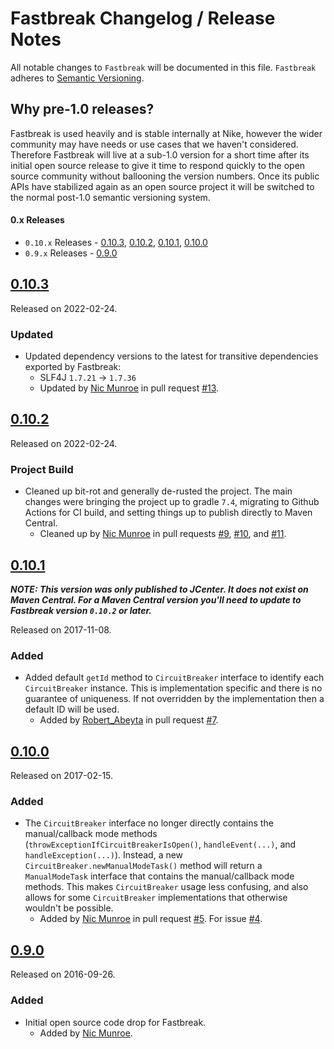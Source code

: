 # Fastbreak Changelog / Release Notes

All notable changes to `Fastbreak` will be documented in this file. `Fastbreak` adheres to [Semantic Versioning](http://semver.org/).

## Why pre-1.0 releases?

Fastbreak is used heavily and is stable internally at Nike, however the wider community may have needs or use cases that we haven't considered. Therefore Fastbreak will live at a sub-1.0 version for a short time after its initial open source release to give it time to respond quickly to the open source community without ballooning the version numbers. Once its public APIs have stabilized again as an open source project it will be switched to the normal post-1.0 semantic versioning system.

#### 0.x Releases

- `0.10.x` Releases - [0.10.3](#0103), [0.10.2](#0102), [0.10.1](#0101), [0.10.0](#0100)
- `0.9.x` Releases - [0.9.0](#090)

## [0.10.3](https://github.com/Nike-Inc/fastbreak/releases/tag/fastbreak-v0.10.3)

Released on 2022-02-24.

### Updated

* Updated dependency versions to the latest for transitive dependencies exported by Fastbreak:
	- SLF4J `1.7.21` -> `1.7.36`
	- Updated by [Nic Munroe][contrib_nicmunroe] in pull request [#13](https://github.com/Nike-Inc/fastbreak/pull/13).

## [0.10.2](https://github.com/Nike-Inc/fastbreak/releases/tag/fastbreak-v0.10.2)

Released on 2022-02-24.

### Project Build

- Cleaned up bit-rot and generally de-rusted the project. The main changes were bringing the project up to gradle 
  `7.4`, migrating to Github Actions for CI build, and setting things up to publish directly to Maven Central.  
    - Cleaned up by [Nic Munroe][contrib_nicmunroe] in pull requests 
      [#9](https://github.com/Nike-Inc/fastbreak/pull/9), [#10](https://github.com/Nike-Inc/fastbreak/pull/10), and
	  [#11](https://github.com/Nike-Inc/fastbreak/pull/11).

## [0.10.1](https://github.com/Nike-Inc/fastbreak/releases/tag/fastbreak-v0.10.1)

_**NOTE: This version was only published to JCenter. It does not exist on Maven Central. For a Maven Central 
version you'll need to update to Fastbreak version `0.10.2` or later.**_

Released on 2017-11-08.

### Added

- Added default `getId` method to `CircuitBreaker` interface to identify each `CircuitBreaker` instance. This is implementation specific and there is no guarantee of uniqueness. If not overridden by the implementation then a default ID will be used. 
	- Added by [Robert_Abeyta][contrib_rabeyta] in pull request [#7](https://github.com/Nike-Inc/fastbreak/pull/7).

## [0.10.0](https://github.com/Nike-Inc/fastbreak/releases/tag/fastbreak-v0.10.0)

Released on 2017-02-15.

### Added

- The `CircuitBreaker` interface no longer directly contains the manual/callback mode methods (`throwExceptionIfCircuitBreakerIsOpen()`, `handleEvent(...)`, and `handleException(...)`). Instead, a new `CircuitBreaker.newManualModeTask()` method will return a `ManualModeTask` interface that contains the manual/callback mode methods. This makes `CircuitBreaker` usage less confusing, and also allows for some `CircuitBreaker` implementations that otherwise wouldn't be possible.
	- Added by [Nic Munroe][contrib_nicmunroe] in pull request [#5](https://github.com/Nike-Inc/fastbreak/pull/5). For issue [#4](https://github.com/Nike-Inc/fastbreak/issues/4).
	
## [0.9.0](https://github.com/Nike-Inc/fastbreak/releases/tag/fastbreak-v0.9.0)

Released on 2016-09-26.

### Added

- Initial open source code drop for Fastbreak.
	- Added by [Nic Munroe][contrib_nicmunroe].
	

[contrib_nicmunroe]: https://github.com/nicmunroe
[contrib_rabeyta]: https://github.com/rabeyta
